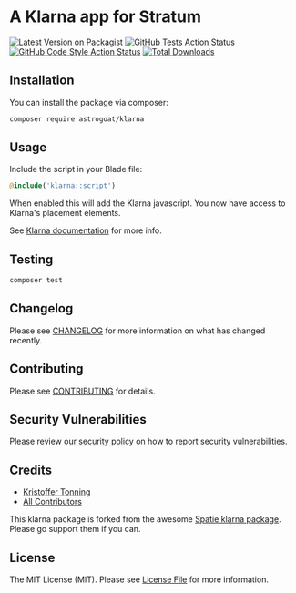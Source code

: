 # A Klarna app for Stratum

[![Latest Version on Packagist](https://img.shields.io/packagist/v/astrogoat/klarna.svg?style=flat-square)](https://packagist.org/packages/astrogoat/klarna)
[![GitHub Tests Action Status](https://img.shields.io/github/workflow/status/astrogoat/klarna/run-tests?label=tests)](https://github.com/astrogoat/klarna/actions?query=workflow%3Arun-tests+branch%3Amain)
[![GitHub Code Style Action Status](https://img.shields.io/github/workflow/status/astrogoat/klarna/Check%20&%20fix%20styling?label=code%20style)](https://github.com/astrogoat/klarna/actions?query=workflow%3A"Check+%26+fix+styling"+branch%3Amain)
[![Total Downloads](https://img.shields.io/packagist/dt/astrogoat/klarna.svg?style=flat-square)](https://packagist.org/packages/astrogoat/klarna)

## Installation

You can install the package via composer:

```bash
composer require astrogoat/klarna
```

## Usage
Include the script in your Blade file:
```php
@include('klarna::script')
```

When enabled this will add the Klarna javascript. You now have access to Klarna's placement elements.

See [Klarna documentation](https://docs.klarna.com/) for more info.

## Testing

```bash
composer test
```

## Changelog

Please see [CHANGELOG](CHANGELOG.md) for more information on what has changed recently.

## Contributing

Please see [CONTRIBUTING](.github/CONTRIBUTING.md) for details.

## Security Vulnerabilities

Please review [our security policy](../../security/policy) on how to report security vulnerabilities.

## Credits

- [Kristoffer Tonning](https://github.com/tonning)
- [All Contributors](../../contributors)

This klarna package is forked from the awesome [Spatie klarna package](https://github.com/spatie/package-klarna-laravel#support-us). Please go support them if you can.




## License

The MIT License (MIT). Please see [License File](LICENSE.md) for more information.
